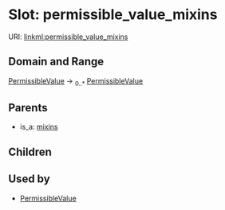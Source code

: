 
# Slot: permissible_value_mixins




URI: [linkml:permissible_value_mixins](https://w3id.org/linkml/permissible_value_mixins)


## Domain and Range

[PermissibleValue](PermissibleValue.md) ->  <sub>0..*</sub> [PermissibleValue](PermissibleValue.md)

## Parents

 *  is_a: [mixins](mixins.md)

## Children


## Used by

 * [PermissibleValue](PermissibleValue.md)
